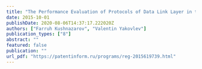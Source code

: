 ```yaml
---
title: "The Performance Evaluation of Protocols of Data Link Layer in the ISO/OSI Model"
date: 2015-10-01
publishDate: 2020-08-06T14:37:17.222020Z
authors: ["Farruh Kushnazarov", "Valentin Yakovlev"]
publication_types: ["8"]
abstract: ""
featured: false
publication: ""
url_pdf: "https://patentinform.ru/programs/reg-2015619739.html"
---
```


